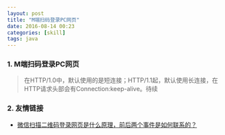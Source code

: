 ```yaml
---
layout: post
title: "M端扫码登录PC网页"
date: 2016-08-14 00:23
categories: [skill]
tags: java
---
```


### 1. M端扫码登录PC网页

> 在HTTP/1.0中，默认使用的是短连接；HTTP/1.1起，默认使用长连接，在HTTP请求头部会有Connection:keep-alive。待续

### 2. 友情链接
* [微信扫描二维码登录网页是什么原理，前后两个事件是如何联系的？](https://www.zhihu.com/question/20368066)
